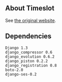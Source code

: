 About Timeslot
--
See [the original website](http://web.archive.org/web/20120118072624/http://timeslot.me/).

Dependencies
--

    Django 1.3
    django_compressor 0.6
    django_evolution 0.6.2
    django_piston 0.2.2
    django_registration 0.8
    boto-2.0
    django-ses-0.2